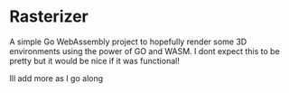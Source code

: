 # Rasterizer

A simple Go WebAssembly project to hopefully render some 3D environments using the power of GO and WASM. I dont expect this to be pretty but it would be nice if it was functional!

Ill add more as I go along
